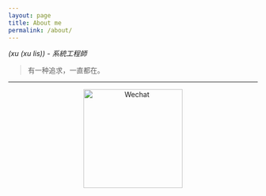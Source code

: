 ```yaml
---
layout: page
title: About me
permalink: /about/
---
```


*(xu (xu lis)) - 系統工程師*

> 有一种追求，一直都在。

---

<div style="text-align: center"><img src="https://m-pub.oss-cn-hongkong.aliyuncs.com/img/qrcode_for_llslsl.jpg" alt="Wechat" height="200px" /></div>
